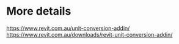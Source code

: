 # More details
https://www.revit.com.au/unit-conversion-addin/
https://www.revit.com.au/downloads/revit-unit-conversion-addin/
